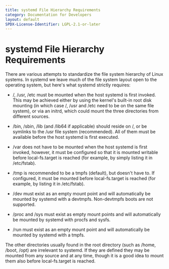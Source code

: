 ```yaml
---
title: systemd File Hierarchy Requirements
category: Documentation for Developers
layout: default
SPDX-License-Identifier: LGPL-2.1-or-later
---
```


# systemd File Hierarchy Requirements

There are various attempts to standardize the file system hierarchy of Linux systems.
In systemd we leave much of the file system layout open to the operating system, but here's what systemd strictly requires:

- /, /usr, /etc must be mounted when the host systemd is first invoked. This may be achieved either by using the kernel's built-in root disk mounting (in which case /, /usr and /etc need to be on the same file system), or via an initrd, which could mount the three directories from different sources.

- /bin, /sbin, /lib (and /lib64 if applicable) should reside on /, or be symlinks to the /usr file system (recommended).
All of them must be available before the host systemd is first executed.

- /var does not have to be mounted when the host systemd is first invoked, however, it must be configured so that it is mounted writable before local-fs.target is reached (for example, by simply listing it in /etc/fstab).

- /tmp is recommended to be a tmpfs (default), but doesn't have to.
If configured, it must be mounted before local-fs.target is reached (for example, by listing it in /etc/fstab).

- /dev must exist as an empty mount point and will automatically be mounted by systemd with a devtmpfs. Non-devtmpfs boots are not supported.

- /proc and /sys must exist as empty mount points and will automatically be mounted by systemd with procfs and sysfs.

- /run must exist as an empty mount point and will automatically be mounted by systemd with a tmpfs.

The other directories usually found in the root directory (such as /home, /boot, /opt) are irrelevant to systemd.
If they are defined they may be mounted from any source and at any time, though it is a good idea to mount them also before local-fs.target is reached.
